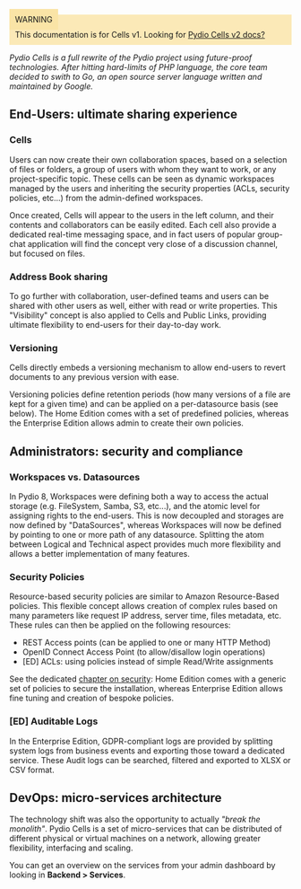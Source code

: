 <div style="background-color: #fbe9b7;font-size: 14px;">
<span style="background-color: #fae4a6;padding: 10px;">WARNING</span>
<span style="padding: 10px;display: inline-block;">This documentation is for Cells v1. Looking for <a href="https://pydio.com/en/docs/cells/v2/quick-start">Pydio Cells v2 docs?</a></span>
</div>

_Pydio Cells is a full rewrite of the Pydio project using future-proof technologies. After hitting hard-limits of PHP language, the core team decided to swith to Go, an open source server language written and maintained by Google._

## End-Users: ultimate sharing experience

### Cells

Users can now create their own collaboration spaces, based on a selection of files or folders, a group of users with whom they want to work, or any project-specific topic. These cells can be seen as dynamic workspaces managed by the users and inheriting the security properties (ACLs, security policies, etc...) from the admin-defined workspaces.

Once created, Cells will appear to the users in the left column, and their contents and collaborators can be easily edited. Each cell also provide a dedicated real-time messaging space, and in fact users of popular group-chat application will find the concept very close of a discussion channel, but focused on files.

### Address Book sharing

To go further with collaboration, user-defined teams and users can be shared with other users as well, either with read or write properties. This "Visibility" concept is also applied to Cells and Public Links, providing ultimate flexibility to end-users for their day-to-day work.

### Versioning

Cells directly embeds a versioning mechanism to allow end-users to revert documents to any previous version with ease.

Versioning policies define retention periods (how many versions of a file are kept for a given time) and can be applied on a per-datasource basis (see below). The Home Edition comes with a set of predefined policies, whereas the Enterprise Edition allows admin to create their own policies.

## Administrators: security and compliance

### Workspaces vs. Datasources

In Pydio 8, Workspaces were defining both a way to access the actual storage (e.g. FileSystem, Samba, S3, etc...), and the atomic level for assigning rights to the end-users. This is now decoupled and storages are now defined by "DataSources", whereas Workspaces will now be defined by pointing to one or more path of any datasource. Splitting the atom between Logical and Technical aspect provides much more flexibility and allows a better implementation of many features.

### Security Policies

Resource-based security policies are similar to Amazon Resource-Based policies. This flexible concept allows creation of complex rules based on many parameters like request IP address, server time, files metadata, etc. These rules can then be applied on the following resources:

- REST Access points (can be applied to one or many HTTP Method)
- OpenID Connect Access Point (to allow/disallow login operations)
- [ED] ACLs: using policies instead of simple Read/Write assignments

See the dedicated [chapter on security](/en/docs/cells/v1/security-policies): Home Edition comes with a generic set of policies to secure the installation, whereas Enterprise Edition allows fine tuning and creation of bespoke policies.

### [ED] Auditable Logs

In the Enterprise Edition, GDPR-compliant logs are provided by splitting system logs from business events and exporting those toward a dedicated service. These Audit logs can be searched, filtered and exported to XLSX or CSV format.

## DevOps: micro-services architecture

The technology shift was also the opportunity to actually _"break the monolith"_. Pydio Cells is a set of micro-services that can be distributed of different physical or virtual machines on a network, allowing greater flexibility, interfacing and scaling.

You can get an overview on the services from your admin dashboard by looking in **Backend > Services**.
